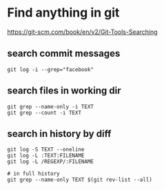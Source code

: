 # Find anything in git
https://git-scm.com/book/en/v2/Git-Tools-Searching

## search commit messages
    git log -i --grep="facebook"

## search files in working dir    
    git grep --name-only -i TEXT
    git grep --count -i TEXT

## search in history by diff
    git log -S TEXT --oneline
    git log -L :TEXT:FILENAME
    git log -L /REGEXP/:FILENAME
    
    # in full history
    git grep --name-only TEXT $(git rev-list --all)

